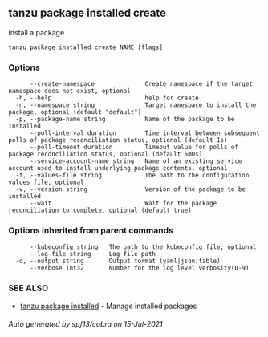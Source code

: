 ## tanzu package installed create

Install a package

```
tanzu package installed create NAME [flags]
```

### Options

```
      --create-namespace              Create namespace if the target namespace does not exist, optional
  -h, --help                          help for create
  -n, --namespace string              Target namespace to install the package, optional (default "default")
  -p, --package-name string           Name of the package to be installed
      --poll-interval duration        Time interval between subsequent polls of package reconciliation status, optional (default 1s)
      --poll-timeout duration         Timeout value for polls of package reconciliation status, optional (default 5m0s)
      --service-account-name string   Name of an existing service account used to install underlying package contents, optional
  -f, --values-file string            The path to the configuration values file, optional
  -v, --version string                Version of the package to be installed
      --wait                          Wait for the package reconciliation to complete, optional (default true)
```

### Options inherited from parent commands

```
      --kubeconfig string   The path to the kubeconfig file, optional
      --log-file string     Log file path
  -o, --output string       Output format (yaml|json|table)
      --verbose int32       Number for the log level verbosity(0-9)
```

### SEE ALSO

* [tanzu package installed](tanzu_package_installed.md)     - Manage installed packages

###### Auto generated by spf13/cobra on 15-Jul-2021
